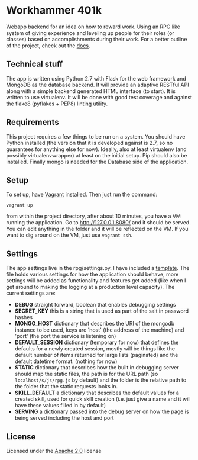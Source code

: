 # Workhammer 401k

Webapp backend for an idea on how to reward work.  Using an RPG like system of
giving experience and leveling up people for their roles (or classes) based on
accomplishments during their work.  For a better outline of the project, check out
the [docs](docs/intro.md).

## Technical stuff

The app is written using Python 2.7 with Flask for the web framework and MongoDB as
the database backend.  It will provide an adaptive RESTful API along with a simple
backend generated HTML interface (to start).  It is written to use virtualenv.  It
will be done with good test coverage and against the flake8 (pyflakes + PEP8)
linting utility.

## Requirements

This project requires a few things to be run on a system.  You should have Python
installed (the version that it is developed against is 2.7, so no guarantees for
anything else for now).  Ideally, also at least virtualenv (and possibly
virtualenvwrapper) at least on the initial setup.  Pip should also be installed.
Finally mongo is needed for the Database side of the application.

## Setup

To set up, have [Vagrant](http://docs.vagrantup.com/v2/installation/index.html)
installed.  Then just run the command:
```
vagrant up
```
from within the project directory, after about 10 minutes, you have a VM running
the application.  Go to http://127.0.0.1:8080/ and it should be served.  You can
edit anything in the folder and it will be reflected on the VM.  If you want to
dig around on the VM, just use `vagrant ssh`.

## Settings

The app settings live in the rpg/settings.py.  I have included a
[template](rpg/settings.py_template).  The file holds various settings for how the
application should behave, more settings will be added as functionality and
features get added (like when I get around to making the logging at a production
level capacity).  The current settings are:
* **DEBUG** straight forward, boolean that enables debugging settings
* **SECRET_KEY** this is a string that is used as part of the salt in password
  hashes
* **MONGO_HOST** dictionary that describes the URI of the mongodb instance to be
  used, keys are 'host' (the address of the machine) and 'port' (the port the
  service is listening on)
* **DEFAULT_SESSION** dictionary (temporary for now) that defines the defaults for
  a newly created session, mostly will be things like the default number of items
  returned for large lists (paginated) and the default datetime format.  (nothing
  for now)
* **STATIC** dictionary that describes how the built in debugging server should map
  the static files, the path is for the URL path (so `localhost/s/js/rpg.js` by
  default) and the folder is the relative path to the folder that the static
  requests looks in.
* **SKILL_DEFAULT** a dictionary that describes the default values for a created
  skill, used for quick skill creation (i.e. just give a name and it will have these
  values filled in by default)
* **SERVING** a dictionary passed into the debug server on how the page is being
  served including the host and port

## License

Licensed under the [Apache 2.0](LICENSE) license
